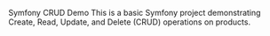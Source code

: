 Symfony CRUD Demo
This is a basic Symfony project demonstrating Create, Read, Update, and Delete (CRUD) operations on products.
